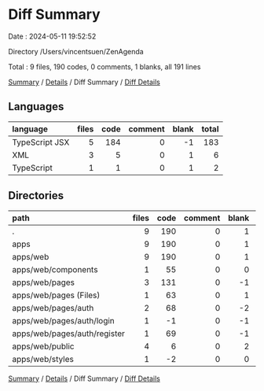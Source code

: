 # Diff Summary

Date : 2024-05-11 19:52:52

Directory /Users/vincentsuen/ZenAgenda

Total : 9 files,  190 codes, 0 comments, 1 blanks, all 191 lines

[Summary](results.md) / [Details](details.md) / Diff Summary / [Diff Details](diff-details.md)

## Languages
| language | files | code | comment | blank | total |
| :--- | ---: | ---: | ---: | ---: | ---: |
| TypeScript JSX | 5 | 184 | 0 | -1 | 183 |
| XML | 3 | 5 | 0 | 1 | 6 |
| TypeScript | 1 | 1 | 0 | 1 | 2 |

## Directories
| path | files | code | comment | blank | total |
| :--- | ---: | ---: | ---: | ---: | ---: |
| . | 9 | 190 | 0 | 1 | 191 |
| apps | 9 | 190 | 0 | 1 | 191 |
| apps/web | 9 | 190 | 0 | 1 | 191 |
| apps/web/components | 1 | 55 | 0 | 0 | 55 |
| apps/web/pages | 3 | 131 | 0 | -1 | 130 |
| apps/web/pages (Files) | 1 | 63 | 0 | 1 | 64 |
| apps/web/pages/auth | 2 | 68 | 0 | -2 | 66 |
| apps/web/pages/auth/login | 1 | -1 | 0 | -1 | -2 |
| apps/web/pages/auth/register | 1 | 69 | 0 | -1 | 68 |
| apps/web/public | 4 | 6 | 0 | 2 | 8 |
| apps/web/styles | 1 | -2 | 0 | 0 | -2 |

[Summary](results.md) / [Details](details.md) / Diff Summary / [Diff Details](diff-details.md)